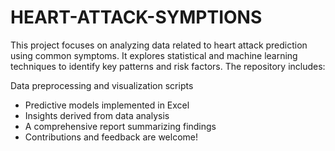 # HEART-ATTACK-SYMPTIONS
This project focuses on analyzing data related to heart attack prediction using common symptoms. It explores statistical and machine learning techniques to identify key patterns and risk factors. The repository includes:

Data preprocessing and visualization scripts
*  Predictive models implemented in Excel
*  Insights derived from data analysis
*  A comprehensive report summarizing findings
*  Contributions and feedback are welcome!
